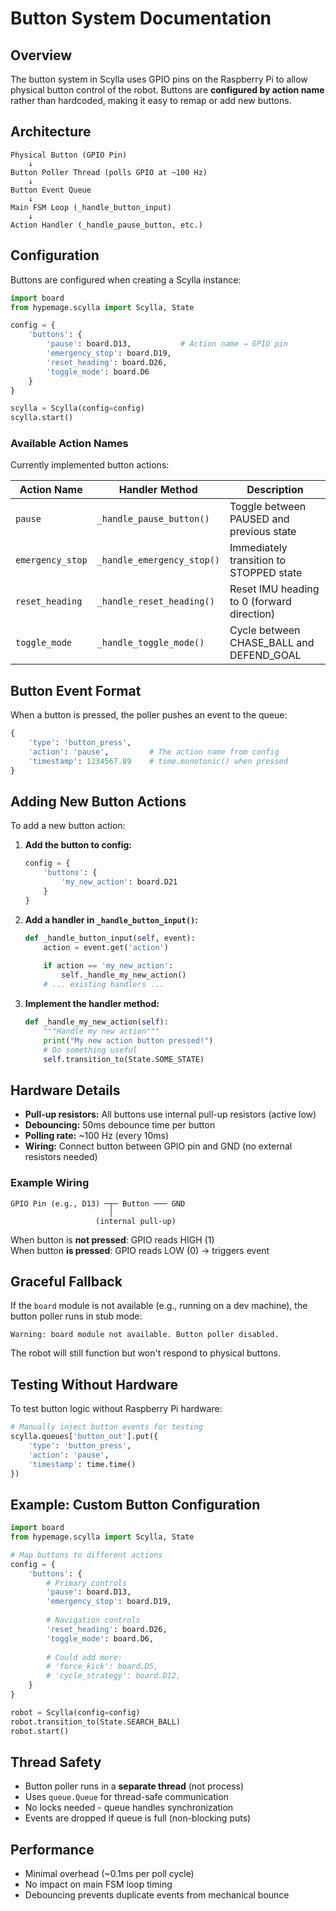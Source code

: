 # Button System Documentation

## Overview

The button system in Scylla uses GPIO pins on the Raspberry Pi to allow physical button control of the robot. Buttons are **configured by action name** rather than hardcoded, making it easy to remap or add new buttons.

## Architecture

```
Physical Button (GPIO Pin)
    ↓
Button Poller Thread (polls GPIO at ~100 Hz)
    ↓
Button Event Queue
    ↓
Main FSM Loop (_handle_button_input)
    ↓
Action Handler (_handle_pause_button, etc.)
```

## Configuration

Buttons are configured when creating a Scylla instance:

```python
import board
from hypemage.scylla import Scylla, State

config = {
    'buttons': {
        'pause': board.D13,           # Action name → GPIO pin
        'emergency_stop': board.D19,
        'reset_heading': board.D26,
        'toggle_mode': board.D6
    }
}

scylla = Scylla(config=config)
scylla.start()
```

### Available Action Names

Currently implemented button actions:

| Action Name       | Handler Method           | Description                                    |
|-------------------|--------------------------|------------------------------------------------|
| `pause`           | `_handle_pause_button()` | Toggle between PAUSED and previous state       |
| `emergency_stop`  | `_handle_emergency_stop()` | Immediately transition to STOPPED state      |
| `reset_heading`   | `_handle_reset_heading()` | Reset IMU heading to 0 (forward direction)    |
| `toggle_mode`     | `_handle_toggle_mode()`  | Cycle between CHASE_BALL and DEFEND_GOAL      |

## Button Event Format

When a button is pressed, the poller pushes an event to the queue:

```python
{
    'type': 'button_press',
    'action': 'pause',         # The action name from config
    'timestamp': 1234567.89    # time.monotonic() when pressed
}
```

## Adding New Button Actions

To add a new button action:

1. **Add the button to config:**
   ```python
   config = {
       'buttons': {
           'my_new_action': board.D21
       }
   }
   ```

2. **Add a handler in `_handle_button_input()`:**
   ```python
   def _handle_button_input(self, event):
       action = event.get('action')
       
       if action == 'my_new_action':
           self._handle_my_new_action()
       # ... existing handlers ...
   ```

3. **Implement the handler method:**
   ```python
   def _handle_my_new_action(self):
       """Handle my new action"""
       print("My new action button pressed!")
       # Do something useful
       self.transition_to(State.SOME_STATE)
   ```

## Hardware Details

- **Pull-up resistors:** All buttons use internal pull-up resistors (active low)
- **Debouncing:** 50ms debounce time per button
- **Polling rate:** ~100 Hz (every 10ms)
- **Wiring:** Connect button between GPIO pin and GND (no external resistors needed)

### Example Wiring

```
GPIO Pin (e.g., D13) ─┬─ Button ─── GND
                      │
                   (internal pull-up)
```

When button is **not pressed**: GPIO reads HIGH (1)  
When button **is pressed**: GPIO reads LOW (0) → triggers event

## Graceful Fallback

If the `board` module is not available (e.g., running on a dev machine), the button poller runs in stub mode:

```
Warning: board module not available. Button poller disabled.
```

The robot will still function but won't respond to physical buttons.

## Testing Without Hardware

To test button logic without Raspberry Pi hardware:

```python
# Manually inject button events for testing
scylla.queues['button_out'].put({
    'type': 'button_press',
    'action': 'pause',
    'timestamp': time.time()
})
```

## Example: Custom Button Configuration

```python
import board
from hypemage.scylla import Scylla, State

# Map buttons to different actions
config = {
    'buttons': {
        # Primary controls
        'pause': board.D13,
        'emergency_stop': board.D19,
        
        # Navigation controls
        'reset_heading': board.D26,
        'toggle_mode': board.D6,
        
        # Could add more:
        # 'force_kick': board.D5,
        # 'cycle_strategy': board.D12,
    }
}

robot = Scylla(config=config)
robot.transition_to(State.SEARCH_BALL)
robot.start()
```

## Thread Safety

- Button poller runs in a **separate thread** (not process)
- Uses `queue.Queue` for thread-safe communication
- No locks needed - queue handles synchronization
- Events are dropped if queue is full (non-blocking puts)

## Performance

- Minimal overhead (~0.1ms per poll cycle)
- No impact on main FSM loop timing
- Debouncing prevents duplicate events from mechanical bounce
